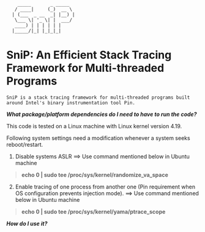         _____       _ _____  
       / ____|     (_)  __ \
      | (___  _ __  _| |__) |
       \___ \| '_ \| |  ___/
       ____) | | | | | |     
      |_____/|_| |_|_|_|     
SniP: An Efficient Stack Tracing Framework for Multi-threaded Programs
=======================================================================
    SniP is a stack tracing framework for multi-threaded programs built around Intel's binary instrumentation tool Pin.

***What package/platform dependencies do I need to have to run the code?***

  This code is tested on a Linux machine with Linux kernel version 4.19.

  Following system settings need a modification whenever a system seeks reboot/restart.

  1. Disable systems ASLR ==> Use command mentioned below in Ubuntu machine
  > **echo 0 | sudo tee /proc/sys/kernel/randomize_va_space**

  2. Enable tracing of one process from another one (Pin requirement when OS configuration prevents injection mode). ==> Use command mentioned below in Ubuntu machine
  > **echo 0 | sudo tee /proc/sys/kernel/yama/ptrace_scope**

***How do I use it?***
